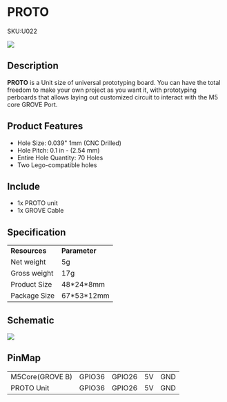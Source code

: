 # PROTO

<el-tag effect="plain">SKU:U022</el-tag>

<div class="product_pic"><img src="assets/img/product_pics/unit/proto/unit_proto_01.webp"></div>

## Description

**PROTO** is a Unit size of universal prototyping board. You can have the total freedom to make your own project as you want it, with prototyping perboards that allows laying out customized circuit to interact with the M5 core GROVE Port.

## Product Features

- Hole Size: 0.039" 1mm (CNC Drilled)
- Hole Pitch: 0.1 in - (2.54 mm)
- Entire Hole Quantity: 70 Holes
- Two Lego-compatible holes

## Include

- 1x PROTO unit
- 1x GROVE Cable

## Specification

<table>
   <tr style="font-weight:bold">
      <td>Resources</td>
      <td>Parameter</td>
   </tr>
   <tr>
      <td>Net weight</td>
      <td>5g</td>
   </tr>
   <tr>
      <td>Gross weight</td>
      <td>17g</td>
   </tr>
   <tr>
      <td>Product Size</td>
      <td>48*24*8mm</td>
   </tr>
   <tr>
      <td>Package Size</td>
      <td>67*53*12mm</td>
   </tr>
 </table>

## Schematic

<img src="assets/img/product_pics/unit/proto_sch.JPG">

## PinMap

<table>
 <tr><td>M5Core(GROVE B)</td><td>GPIO36</td><td>GPIO26</td><td>5V</td><td>GND</td></tr>
 <tr><td>PROTO Unit</td><td>GPIO36</td><td>GPIO26</td><td>5V</td><td>GND</td></tr>
</table>

<script>

   var purchase_link = 'https://m5stack.com/collections/m5-unit/products/mini-proto-board-unit';


   anchor_search(purchase_link);
   scrollFunc();

</script>